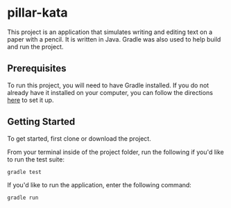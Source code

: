 # pillar-kata

This project is an application that simulates writing and editing text on a paper with a pencil. It is written in Java. Gradle was also used to help build and run the project.

## Prerequisites

To run this project, you will need to have Gradle installed. If you do not already have it installed on your computer, you can follow the directions [here](https://docs.gradle.org/current/userguide/installation.html) to set it up.

## Getting Started

To get started, first clone or download the project. 

From your terminal inside of the project folder, run the following if you'd like to run the test suite:

```bash
gradle test
```

If you'd like to run the application, enter the following command:

```bash
gradle run
```

